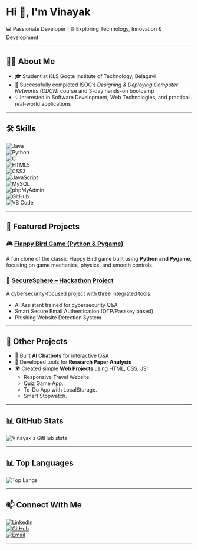 # Hi 👋, I'm Vinayak  
💻 Passionate Developer | 🌐 Exploring Technology, Innovation & Development  

---

## 👨‍💻 About Me  
- 🎓 Student at KLS Gogte Institute of Technology, Belagavi  
- 📡 Successfully completed ISOC’s *Designing & Deploying Computer Networks (DDCN)* course and 3-day hands-on bootcamp  
- 💡 Interested in Software Development, Web Technologies, and practical real-world applications  

---

## 🛠️ Skills  
![Java](https://img.shields.io/badge/Java-%23ED8B00.svg?logo=java&logoColor=white)  
![Python](https://img.shields.io/badge/Python-3776AB.svg?logo=python&logoColor=white)  
![C](https://img.shields.io/badge/C-00599C.svg?logo=c&logoColor=white)  
![HTML5](https://img.shields.io/badge/HTML5-E34F26.svg?logo=html5&logoColor=white)  
![CSS3](https://img.shields.io/badge/CSS3-1572B6.svg?logo=css3&logoColor=white)  
![JavaScript](https://img.shields.io/badge/JavaScript-F7DF1E.svg?logo=javascript&logoColor=black)  
![MySQL](https://img.shields.io/badge/MySQL-4479A1.svg?logo=mysql&logoColor=white)  
![phpMyAdmin](https://img.shields.io/badge/phpMyAdmin-6C78AF.svg?logo=phpmyadmin&logoColor=white)  
![GitHub](https://img.shields.io/badge/GitHub-181717.svg?logo=github&logoColor=white)  
![VS Code](https://img.shields.io/badge/VS%20Code-0078D4.svg?logo=visualstudiocode&logoColor=white)  

---

## 🚀 Featured Projects  
### 🎮 [Flappy Bird Game (Python & Pygame)](https://github.com/Vinayak-Chinchakhandi/Flappy_Bird_Game)  
A fun clone of the classic Flappy Bird game built using **Python and Pygame**, focusing on game mechanics, physics, and smooth controls.  

### 🔐 [SecureSphere – Hackathon Project](https://github.com/Vinayak-Chinchakhandi/Secure-Sphere)  
A cybersecurity-focused project with three integrated tools:  
- AI Assistant trained for cybersecurity Q&A  
- Smart Secure Email Authentication (OTP/Passkey based)  
- Phishing Website Detection System  

---

## 📌 Other Projects  
- 🤖 Built **AI Chatbots** for interactive Q&A  
- 📄 Developed tools for **Research Paper Analysis**  
- 🌍 Created simple **Web Projects** using HTML, CSS, JS:  
  - Responsive Travel Website.  
  - Quiz Game App.  
  - To-Do App with LocalStorage.  
  - Smart Stopwatch.  

---

## 📊 GitHub Stats  
![Vinayak's GitHub stats](https://github-readme-stats.vercel.app/api?username=Vinayak-Chinchakhandi&show_icons=true&theme=tokyonight)  

---

## 📊 Top Languages
![Top Langs](https://github-readme-stats.vercel.app/api/top-langs/?username=Vinayak-Chinchakhandi&layout=compact&theme=tokyonight)

---

## 📫 Connect With Me  
[![LinkedIn](https://img.shields.io/badge/LinkedIn-0A66C2.svg?logo=linkedin&logoColor=white)](https://www.linkedin.com/in/vinayak-chinchakhandi)  
[![GitHub](https://img.shields.io/badge/GitHub-181717.svg?logo=github&logoColor=white)](https://github.com/Vinayak-Chinchakhandi)  
[![Email](https://img.shields.io/badge/Email-D14836.svg?logo=gmail&logoColor=white)](mailto:vinayakchinchakhandi165@gmail.com)  

---
